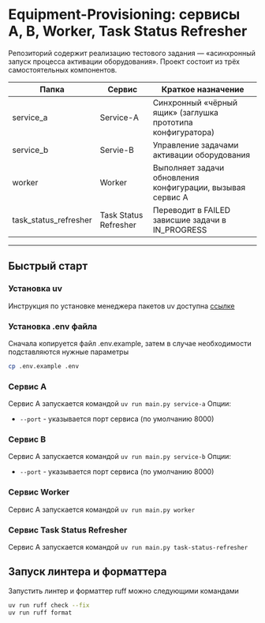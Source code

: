 # Equipment-Provisioning: сервисы A, B, Worker, Task Status Refresher

Репозиторий содержит реализацию тестового задания — «асинхронный запуск процесса активации оборудования». 
Проект состоит из трёх самостоятельных компонентов.

| Папка                 | Сервис                | Краткое назначение                                          |
|-----------------------|-----------------------|-------------------------------------------------------------|
| service_a             | Service-A             | Синхронный «чёрный ящик» (заглушка прототипа конфигуратора) |
| service_b             | Servie-B              | Управление задачами активации оборудования                  |  
| worker                | Worker                | Выполняет задачи обновления конфигурации, вызывая сервис А  |
| task_status_refresher | Task Status Refresher | Переводит в FAILED зависшие задачи в IN_PROGRESS            |

---

## Быстрый старт

### Установка uv
Инcтрукция по установке менеджера пакетов uv доступна [ссылке](https://docs.astral.sh/uv/getting-started/installation/#installation-methods)

### Установка .env файла
Сначала копируется файл .env.example, затем в случае необходимости подставляются нужные параметры
```bash
cp .env.example .env
```

###  Сервис A
Сервис А запускается командой `uv run main.py service-a`
Опции: 
 - `--port` - указывается порт сервиса (по умолчанию 8000)

###  Сервис B
Сервис А запускается командой `uv run main.py service-b`
Опции: 
 - `--port` - указывается порт сервиса (по умолчанию 8000)

###  Сервис Worker
Сервис А запускается командой `uv run main.py worker`

###  Сервис Task Status Refresher
Сервис А запускается командой `uv run main.py task-status-refresher`

## Запуск линтера и форматтера
Запустить линтер и форматтер ruff можно следующими командами
```bash
uv run ruff check --fix
uv run ruff format
```
